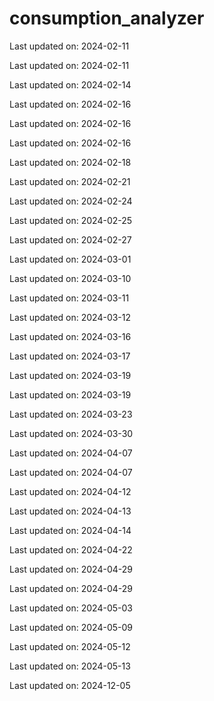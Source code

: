 ﻿# consumption_analyzer


Last updated on: 2024-02-11

Last updated on: 2024-02-11

Last updated on: 2024-02-14

Last updated on: 2024-02-16

Last updated on: 2024-02-16

Last updated on: 2024-02-16

Last updated on: 2024-02-18

Last updated on: 2024-02-21

Last updated on: 2024-02-24

Last updated on: 2024-02-25

Last updated on: 2024-02-27

Last updated on: 2024-03-01

Last updated on: 2024-03-10

Last updated on: 2024-03-11

Last updated on: 2024-03-12

Last updated on: 2024-03-16

Last updated on: 2024-03-17

Last updated on: 2024-03-19

Last updated on: 2024-03-19

Last updated on: 2024-03-23

Last updated on: 2024-03-30

Last updated on: 2024-04-07

Last updated on: 2024-04-07

Last updated on: 2024-04-12

Last updated on: 2024-04-13

Last updated on: 2024-04-14

Last updated on: 2024-04-22

Last updated on: 2024-04-29

Last updated on: 2024-04-29

Last updated on: 2024-05-03

Last updated on: 2024-05-09

Last updated on: 2024-05-12

Last updated on: 2024-05-13

Last updated on: 2024-12-05